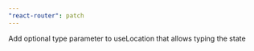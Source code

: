 ```yaml
---
"react-router": patch
---
```


Add optional type parameter to useLocation that allows typing the state
